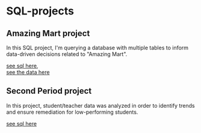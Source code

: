 # SQL-projects

## Amazing Mart project
In this SQL project, I'm querying a database with multiple tables
to inform data-driven decisions related to "Amazing Mart".

[see sql here](https://github.com/shellypringle/SQL-projects/blob/main/amazing_mart.sql),  
[see the data here](https://github.com/shellypringle/SQL-projects/files/9483202/order_breakdown.xlsx)

## Second Period project
In this project, student/teacher data was analyzed in order to identify trends and ensure remediation for low-performing students.

[see sql here](https://github.com/shellypringle/SQL-projects/blob/main/second_period.sql)

